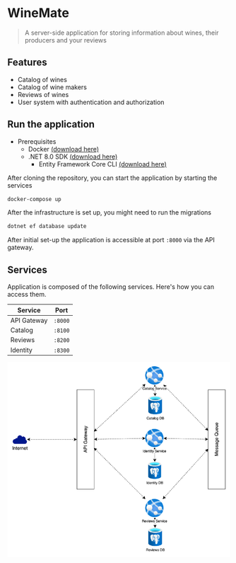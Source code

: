 # WineMate

> A server-side application for storing information about wines, their producers and your reviews


## Features
- Catalog of wines
- Catalog of wine makers
- Reviews of wines
- User system with authentication and authorization

## Run the application

- Prerequisites
  - Docker [(download here)](https://docs.docker.com/get-docker/)
  - .NET 8.0 SDK [(download here)](https://dotnet.microsoft.com/download/dotnet/8.0)
    - Entity Framework Core CLI [(download here)](https://docs.microsoft.com/en-us/ef/core/cli/dotnet)

After cloning the repository, you can start the application by starting the services
```bash
docker-compose up
```

After the infrastructure is set up, you might need to run the migrations
```bash
dotnet ef database update
```

After initial set-up the application is accessible at port `:8000` via the API gateway.


## Services
Application is composed of the following services. Here's how you can access them.

| Service     | Port     |
|-------------|----------|
| API Gateway | `:8000`  |
| Catalog     | `:8100`  |
| Reviews     | `:8200`  |
| Identity    | `:8300`  |

![Infrastructure of application](./docs/assets/infrastructure.png)